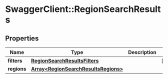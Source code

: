 # SwaggerClient::RegionSearchResults

## Properties
Name | Type | Description | Notes
------------ | ------------- | ------------- | -------------
**filters** | [**RegionSearchResultsFilters**](RegionSearchResultsFilters.md) |  | [optional] 
**regions** | [**Array&lt;RegionSearchResultsRegions&gt;**](RegionSearchResultsRegions.md) |  | 


